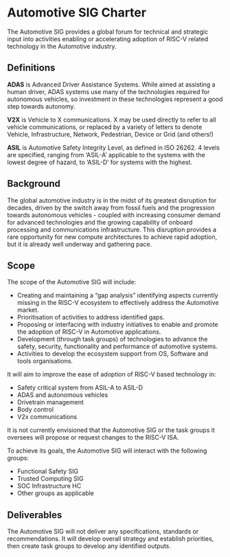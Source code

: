 # Automotive SIG Charter
The Automotive SIG provides a global forum for technical and strategic input into activities enabling or accelerating adoption of RISC-V related technology in the Automotive industry.

## Definitions

**ADAS** is Advanced Driver Assistance Systems. While aimed at assisting a human driver, ADAS systems use many of the technologies required for autonomous vehicles, so investment in these technologies represent a good step towards autonomy.

**V2X** is Vehicle to X communications. X may be used directly to refer to all vehicle communications, or replaced by a variety of letters to denote Vehicle, Infrastructure, Network, Pedestrian, Device or Grid (and others!)

**ASIL** is Automotive Safety Integrity Level, as defined in ISO 26262. 4 levels are specified, ranging from ‘ASIL-A’ applicable to the systems with the lowest degree of hazard, to ‘ASIL-D’ for systems with the highest.

## Background

The global automotive industry is in the midst of its greatest disruption for decades, driven by the switch away from fossil fuels and the progression towards autonomous vehicles - coupled with increasing consumer demand for advanced technologies and the growing capability of onboard processing and communications infrastructure. This disruption provides a rare opportunity for new compute architectures to achieve rapid adoption, but it is already well underway and gathering pace.

## Scope

The scope of the Automotive SIG will include:

- Creating and maintaining a “gap analysis” identifying aspects currently missing in the RISC-V ecosystem to effectively address the Automotive market. 
- Prioritisation of activities to address identified gaps.
- Proposing or interfacing with industry initiatives to enable and promote the adoption of RISC-V in Automotive applications.
- Development (through task groups) of technologies to advance the safety, security, functionality and performance of automotive systems.
- Activities to develop the ecosystem support from OS, Software and tools organisations.

It will aim to improve the ease of adoption of RISC-V based technology in:

- Safety critical system from ASIL-A to ASIL-D
- ADAS and autonomous vehicles
- Drivetrain management
- Body control
- V2x communications

It is not currently envisioned that the Automotive SIG or the task groups it oversees will propose or request changes to the RISC-V ISA.

To achieve its goals, the Automotive SIG will interact with the following groups:
- Functional Safety SIG
- Trusted Computing SIG
- SOC Infrastructure HC
- Other groups as applicable
 
## Deliverables

The Automotive SIG will not deliver any specifications, standards or recommendations. It will develop overall strategy and establish priorities, then create task groups to develop any identified outputs.
